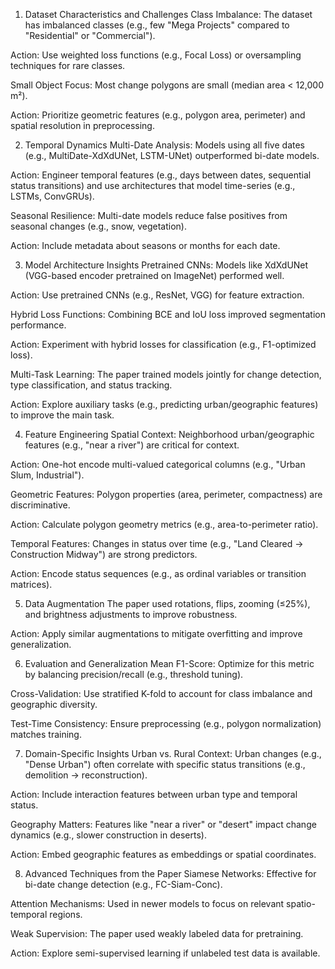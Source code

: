 1. Dataset Characteristics and Challenges
Class Imbalance: The dataset has imbalanced classes (e.g., few "Mega Projects" compared to "Residential" or "Commercial").

Action: Use weighted loss functions (e.g., Focal Loss) or oversampling techniques for rare classes.

Small Object Focus: Most change polygons are small (median area < 12,000 m²).

Action: Prioritize geometric features (e.g., polygon area, perimeter) and spatial resolution in preprocessing.

2. Temporal Dynamics
Multi-Date Analysis: Models using all five dates (e.g., MultiDate-XdXdUNet, LSTM-UNet) outperformed bi-date models.

Action: Engineer temporal features (e.g., days between dates, sequential status transitions) and use architectures that model time-series (e.g., LSTMs, ConvGRUs).

Seasonal Resilience: Multi-date models reduce false positives from seasonal changes (e.g., snow, vegetation).

Action: Include metadata about seasons or months for each date.

3. Model Architecture Insights
Pretrained CNNs: Models like XdXdUNet (VGG-based encoder pretrained on ImageNet) performed well.

Action: Use pretrained CNNs (e.g., ResNet, VGG) for feature extraction.

Hybrid Loss Functions: Combining BCE and IoU loss improved segmentation performance.

Action: Experiment with hybrid losses for classification (e.g., F1-optimized loss).

Multi-Task Learning: The paper trained models jointly for change detection, type classification, and status tracking.

Action: Explore auxiliary tasks (e.g., predicting urban/geographic features) to improve the main task.

4. Feature Engineering
Spatial Context: Neighborhood urban/geographic features (e.g., "near a river") are critical for context.

Action: One-hot encode multi-valued categorical columns (e.g., "Urban Slum, Industrial").

Geometric Features: Polygon properties (area, perimeter, compactness) are discriminative.

Action: Calculate polygon geometry metrics (e.g., area-to-perimeter ratio).

Temporal Features: Changes in status over time (e.g., "Land Cleared → Construction Midway") are strong predictors.

Action: Encode status sequences (e.g., as ordinal variables or transition matrices).

5. Data Augmentation
The paper used rotations, flips, zooming (≤25%), and brightness adjustments to improve robustness.

Action: Apply similar augmentations to mitigate overfitting and improve generalization.

6. Evaluation and Generalization
Mean F1-Score: Optimize for this metric by balancing precision/recall (e.g., threshold tuning).

Cross-Validation: Use stratified K-fold to account for class imbalance and geographic diversity.

Test-Time Consistency: Ensure preprocessing (e.g., polygon normalization) matches training.

7. Domain-Specific Insights
Urban vs. Rural Context: Urban changes (e.g., "Dense Urban") often correlate with specific status transitions (e.g., demolition → reconstruction).

Action: Include interaction features between urban type and temporal status.

Geography Matters: Features like "near a river" or "desert" impact change dynamics (e.g., slower construction in deserts).

Action: Embed geographic features as embeddings or spatial coordinates.

8. Advanced Techniques from the Paper
Siamese Networks: Effective for bi-date change detection (e.g., FC-Siam-Conc).

Attention Mechanisms: Used in newer models to focus on relevant spatio-temporal regions.

Weak Supervision: The paper used weakly labeled data for pretraining.

Action: Explore semi-supervised learning if unlabeled test data is available.